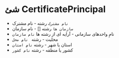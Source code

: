 # شئ CertificatePrincipal

* `نام مشترک` رشته - نام مشترک
* `سازمان ها` رشته [] - نام سازمان
* نامِ واحدهای سازمانی - آرایه ای از رشته ها `نام سازمان `
* محلیت - رشته ` نامِ محل`
* استان یا شهر - رشته `نامِ استان`
* کشور یا منطقه - رشته `نام کشور`